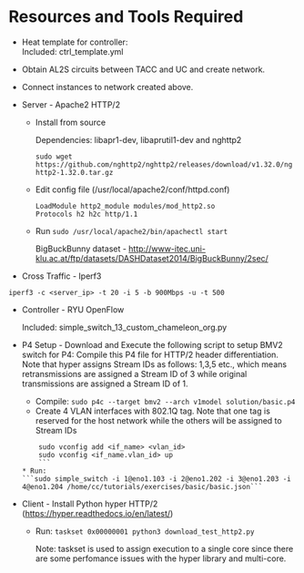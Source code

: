 # Resources and Tools Required
* Heat template for controller:     
    Included: ctrl_template.yml
* Obtain AL2S circuits between TACC and UC and create network.

* Connect instances to network created above.

* Server - Apache2 HTTP/2
    * Install from source
    
        Dependencies: libapr1-dev, libaprutil1-dev and nghttp2

        ```sudo wget https://github.com/nghttp2/nghttp2/releases/download/v1.32.0/nghttp2-1.32.0.tar.gz```
    * Edit config file (/usr/local/apache2/conf/httpd.conf)
        ```
       LoadModule http2_module modules/mod_http2.so
       Protocols h2 h2c http/1.1
       ```
    * Run
    ```sudo /usr/local/apache2/bin/apachectl start```
   
        BigBuckBunny dataset - http://www-itec.uni-klu.ac.at/ftp/datasets/DASHDataset2014/BigBuckBunny/2sec/

* Cross Traffic - Iperf3

```iperf3 -c <server_ip> -t 20 -i 5 -b 900Mbps -u -t 500```
* Controller - RYU OpenFlow
    
    Included: simple_switch_13_custom_chameleon_org.py
* P4 Setup - Download and Execute the following script to setup BMV2 switch for P4:
Compile this P4 file for HTTP/2 header differentiation. Note that hyper assigns Stream IDs as follows: 1,3,5 etc., which means retransmissions are assigned a Stream ID of 3 while original transmissions are assigned a Stream ID of 1.
    * Compile: 
    ```sudo p4c --target bmv2 --arch v1model solution/basic.p4```
    * Create 4 VLAN interfaces with 802.1Q tag. Note that one tag is reserved for the host network while the others will    be assigned to Stream IDs
    ```
        sudo vconfig add <if_name> <vlan_id>
        sudo vconfig <if_name.vlan_id> up
        ```
    * Run:
    ```sudo simple_switch -i 1@eno1.103 -i 2@eno1.202 -i 3@eno1.203 -i 4@eno1.204 /home/cc/tutorials/exercises/basic/basic.json```
* Client - Install Python hyper HTTP/2 (https://hyper.readthedocs.io/en/latest/)
    * Run: ```taskset 0x00000001 python3 download_test_http2.py```
    
        Note: taskset is used to assign execution to a single core since there are some perfomance issues with the hyper library and multi-core.

